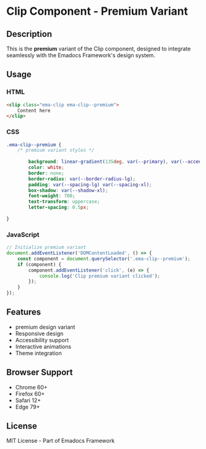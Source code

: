 # Clip Component - Premium Variant

## Description
This is the **premium** variant of the Clip component, designed to integrate seamlessly with the Emadocs Framework's design system.

## Usage

### HTML
```html
<clip class="ema-clip ema-clip--premium">
    Content here
</clip>
```

### CSS
```css
.ema-clip--premium {
    /* premium variant styles */
    
        background: linear-gradient(135deg, var(--primary), var(--accent));
        color: white;
        border: none;
        border-radius: var(--border-radius-lg);
        padding: var(--spacing-lg) var(--spacing-xl);
        box-shadow: var(--shadow-xl);
        font-weight: 700;
        text-transform: uppercase;
        letter-spacing: 0.5px;
    
}
```

### JavaScript
```javascript
// Initialize premium variant
document.addEventListener('DOMContentLoaded', () => {
    const component = document.querySelector('.ema-clip--premium');
    if (component) {
        component.addEventListener('click', (e) => {
            console.log('Clip premium variant clicked');
        });
    }
});
```

## Features
- premium design variant
- Responsive design
- Accessibility support
- Interactive animations
- Theme integration

## Browser Support
- Chrome 60+
- Firefox 60+
- Safari 12+
- Edge 79+

## License
MIT License - Part of Emadocs Framework
